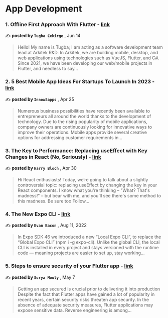 
<h1>App Development</h1>
<h3>1. Offline First Approach With Flutter - <a href=https://medium.com/arkitek-r-d/offline-first-approach-with-flutter-ace2843d36d8?source=tag_page---------0-85--------------------b902a200_38a6_4873_baba_649323058449-------17>link</a></h3>

✍️ **posted by `Tugba Çekirge`** , <date>Jun 14</date>

<blockquote>Hello! My name is Tugba; I am acting as a software development team lead at Arkitek R&D. In Arkitek, we are building mobile, desktop, and web applications using technologies such as VueJS, Flutter, and C#. Since 2021, we have been developing our web/mobile projects in Flutter, and needless to say…</blockquote>

<h3>2. 5 Best Mobile App Ideas For Startups To Launch In 2023 - <a href=https://medium.com/@innow8apps/5-best-mobile-app-ideas-for-startups-to-launch-in-2023-42dfcdb8dca5?source=tag_page---------1-85--------------------b902a200_38a6_4873_baba_649323058449-------17>link</a></h3>

✍️ **posted by `Innow8apps`** , <date>Apr 25</date>

<blockquote>Numerous business possibilities have recently been available to entrepreneurs all around the world thanks to the development of technology. Due to the rising popularity of mobile applications, company owners are continuously looking for innovative ways to improve their operations. Mobile apps provide several creative options for addressing customer requirements in…</blockquote>

<h3>3. The Key to Performance: Replacing useEffect with Key Changes in React (No, Seriously) - <a href=https://medium.com/@Blochware/the-key-to-performance-replacing-useeffect-with-key-changes-in-react-no-seriously-d1b83ec6dc29?source=tag_page---------2-85--------------------b902a200_38a6_4873_baba_649323058449-------17>link</a></h3>

✍️ **posted by `Harry Bloch`** , <date>Apr 30</date>

<blockquote>Hi React enthusiasts! Today, we’re going to talk about a slightly controversial topic: replacing useEffect by changing the key in your React components. I know what you're thinking – "What? That's madness!" – but bear with me, and you'll see there's some method to this madness. Be sure too Follow…</blockquote>

<h3>4. The New Expo CLI - <a href=https://medium.com/the-exponent-log/the-new-expo-cli-f4250d8e3421?source=tag_page---------3-85--------------------b902a200_38a6_4873_baba_649323058449-------17>link</a></h3>

✍️ **posted by `Evan Bacon`** , <date>Aug 11, 2022</date>

<blockquote>In Expo SDK 46 we introduced a new “Local Expo CLI”, to replace the “Global Expo CLI” (npm i -g expo-cli). Unlike the global CLI, the local CLI is installed in every project and stays versioned with the runtime code — meaning projects are easier to set up, stay working…</blockquote>

<h3>5. Steps to ensure security of your Flutter app - <a href=https://medium.com/@suryamouly/steps-to-insure-security-of-your-flutter-app-b2a8c6bae788?source=tag_page---------4-85--------------------b902a200_38a6_4873_baba_649323058449-------17>link</a></h3>

✍️ **posted by `Surya Mouly`** , <date>May 7</date>

<blockquote>Getting an app secured is crucial prior to delivering it into production Despite the fact that Flutter apps have gained a lot of popularity in recent years, certain security risks threaten app security. In the absence of adequate security measures, Flutter applications may expose sensitive data. Reverse engineering is among…</blockquote>

